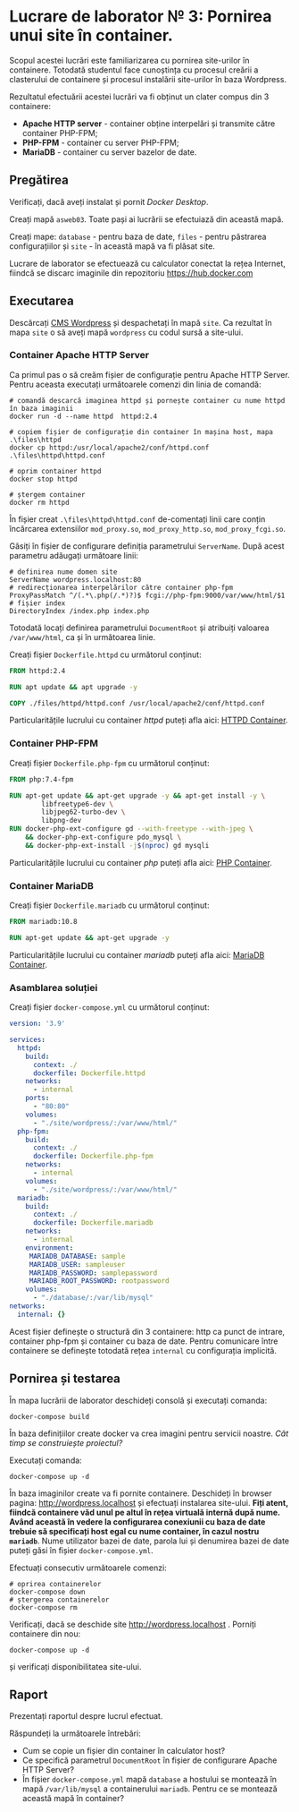 # Lucrare de laborator № 3: Pornirea unui site în container.

Scopul acestei lucrări este familiarizarea cu pornirea site-urilor în containere. Totodată studentul face cunoștința cu procesul creării a clasterului de containere și procesul instalării  site-urilor în baza Wordpress.

Rezultatul efectuării acestei lucrări va fi obținut un clater compus din 3 containere:

 - __Apache HTTP server__ - container obține interpelări și transmite către container PHP-FPM;
 - __PHP-FPM__ - container cu server PHP-FPM;
 - __MariaDB__ - container cu server bazelor de date.

## Pregătirea

Verificați, dacă aveți instalat și pornit _Docker Desktop_.

Creați mapă `asweb03`. Toate pași ai lucrării se efectuiază din această mapă.

Creați mape: `database` - pentru baza de date, `files` - pentru păstrarea configurațiilor și `site` - în această mapă va fi plăsat site.

Lucrare de laborator se efectuează cu calculator conectat la rețea Internet, fiindcă se discarc imaginile din repozitoriu https://hub.docker.com

## Executarea

Descărcați [CMS Wordpress](https://wordpress.org/) și despachetați în mapă `site`. Ca rezultat în mapa `site` o să aveți mapă `wordpress` cu codul sursă a site-ului.

### Container Apache HTTP Server

Ca primul pas o să creăm fișier de configurație pentru Apache HTTP Server. Pentru aceasta executați următoarele comenzi din linia de comandă:

```shell
# comandă descarcă imaginea httpd și pornește container cu nume httpd în baza imaginii
docker run -d --name httpd  httpd:2.4

# copiem fișier de configurație din container în mașina host, mapa .\files\httpd
docker cp httpd:/usr/local/apache2/conf/httpd.conf .\files\httpd\httpd.conf

# oprim container httpd
docker stop httpd

# ștergem container
docker rm httpd
```

În fișier creat `.\files\httpd\httpd.conf` de-comentați linii care conțin încărcarea extensiilor `mod_proxy.so`, `mod_proxy_http.so`, `mod_proxy_fcgi.so`.

Găsiți în fișier de configurare definiția parametrului `ServerName`. După acest parametru adăugați următoare linii:

```
# definirea nume domen site
ServerName wordpress.localhost:80
# redirecționarea interpelărilor către container php-fpm
ProxyPassMatch ^/(.*\.php(/.*)?)$ fcgi://php-fpm:9000/var/www/html/$1
# fișier index
DirectoryIndex /index.php index.php
```

Totodată locați definirea parametrului `DocumentRoot` și atribuiți valoarea `/var/www/html`, ca și în următoarea linie.

Creați fișier `Dockerfile.httpd` cu următorul conținut:

```dockerfile
FROM httpd:2.4

RUN apt update && apt upgrade -y

COPY ./files/httpd/httpd.conf /usr/local/apache2/conf/httpd.conf
```

Particularitățile lucrului cu container _httpd_ puteți afla aici: [HTTPD Container](https://hub.docker.com/_/httpd).

### Container PHP-FPM

Creați fișier `Dockerfile.php-fpm` cu următorul conținut:

```dockerfile
FROM php:7.4-fpm

RUN apt-get update && apt-get upgrade -y && apt-get install -y \
		libfreetype6-dev \
		libjpeg62-turbo-dev \
		libpng-dev
RUN docker-php-ext-configure gd --with-freetype --with-jpeg \
	&& docker-php-ext-configure pdo_mysql \
	&& docker-php-ext-install -j$(nproc) gd mysqli
```

Particularitățile lucrului cu container _php_ puteți afla aici: [PHP Container](https://hub.docker.com/_/php).

### Container MariaDB

Creați fișier `Dockerfile.mariadb` cu următorul conținut:

```dockerfile
FROM mariadb:10.8

RUN apt-get update && apt-get upgrade -y
```

Particularitățile lucrului cu container _mariadb_ puteți afla aici: [MariaDB Container](https://hub.docker.com/_/mariadb).

### Asamblarea soluției

Creați fișier `docker-compose.yml` cu următorul conținut:

```yaml
version: '3.9'

services:
  httpd:
    build:
      context: ./
      dockerfile: Dockerfile.httpd
    networks:
      - internal
    ports:
      - "80:80"
    volumes:
      - "./site/wordpress/:/var/www/html/"
  php-fpm:
    build:
      context: ./
      dockerfile: Dockerfile.php-fpm
    networks:
      - internal
    volumes:
      - "./site/wordpress/:/var/www/html/"
  mariadb:
    build: 
      context: ./
      dockerfile: Dockerfile.mariadb
    networks:
      - internal
    environment:
     MARIADB_DATABASE: sample
     MARIADB_USER: sampleuser
     MARIADB_PASSWORD: samplepassword
     MARIADB_ROOT_PASSWORD: rootpassword
    volumes:
      - "./database/:/var/lib/mysql"
networks:
  internal: {}
```

Acest fișier definește o structură din 3 containere: http ca punct de intrare, container php-fpm și container cu baza de date. Pentru comunicare între containere se definește totodată rețea `internal` cu configurația implicită.

## Pornirea și testarea

În mapa lucrării de laborator deschideți consolă și executați comanda:

```shell
docker-compose build
```

În baza definițiilor create docker va crea imagini pentru servicii noastre. _Cât timp se construiește proiectul?_

Executați comanda:

```shell
docker-compose up -d
```

În baza imaginilor create va fi pornite containere. Deschideți în browser pagina: http://wordpress.localhost și efectuați instalarea site-ului. __Fiți atent, fiindcă containere văd unul pe altul în rețea virtuală internă după nume. Având această în vedere la configurarea conexiunii cu baza de date trebuie să specificați host egal cu nume container, în cazul nostru `mariadb`__. Nume utilizator bazei de date, parola lui și denumirea bazei de date puteți găsi în fișier `docker-compose.yml`.

Efectuați consecutiv următoarele comenzi:

```shell
# oprirea containerelor
docker-compose down
# ștergerea containerelor
docker-compose rm
```

Verificați, dacă se deschide site http://wordpress.localhost . Porniți containere din nou:

```shell
docker-compose up -d
```

și verificați disponibilitatea site-ului.

## Raport

Prezentați raportul despre lucrul efectuat.

Răspundeți la următoarele întrebări:

* Cum se copie un fișier din container în calculator host?
* Ce specifică parametrul `DocumentRoot` în fișier de configurare Apache HTTP Server?
* În fișier `docker-compose.yml` mapă `database` a hostului se montează în mapă `/var/lib/mysql` a containerului `mariadb`. Pentru ce se montează această mapă în container?
